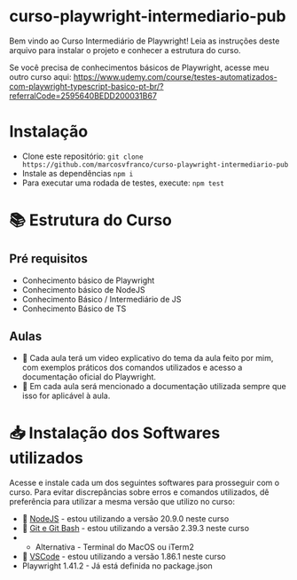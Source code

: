 # curso-playwright-intermediario-pub

Bem vindo ao Curso Intermediário de Playwright! Leia as instruções deste arquivo para instalar o projeto e conhecer a estrutura do curso.

Se você precisa de conhecimentos básicos de Playwright, acesse meu outro curso aqui:
https://www.udemy.com/course/testes-automatizados-com-playwright-typescript-basico-pt-br/?referralCode=2595640BEDD200031B67

# Instalação

-   Clone este repositório:
    `git clone https://github.com/marcosvfranco/curso-playwright-intermediario-pub`
-   Instale as dependências
    `npm i`
-   Para executar uma rodada de testes, execute:
    `npm test`

# 📚 Estrutura do Curso

## Pré requisitos

-   Conhecimento básico de Playwright
-   Conhecimento básico de NodeJS
-   Conhecimento Básico / Intermediário de JS
-   Conhecimento Básico de TS

## Aulas

-   🎥 Cada aula terá um video explicativo do tema da aula feito por mim, com exemplos práticos dos comandos utilizados e acesso a documentação oficial do Playwright.
-   📖 Em cada aula será mencionado a documentação utilizada sempre que isso for aplicável à aula.

# 📥 Instalação dos Softwares utilizados

Acesse e instale cada um dos seguintes softwares para prosseguir com o curso.
Para evitar discrepâncias sobre erros e comandos utilizados, dê preferência para utilizar a mesma versão que utilizo no curso:

-   🔗 [NodeJS](https://nodejs.org/en/download) - estou utilizando a versão 20.9.0 neste curso
-   🔗 [Git e Git Bash](https://git-scm.com/downloads) - estou utilizando a versão 2.39.3 neste curso
-   -   Alternativa - Terminal do MacOS ou iTerm2
-   🔗 [VSCode](https://code.visualstudio.com/) - estou utilizando a versão 1.86.1 neste curso
-   Playwright 1.41.2 - Já está definida no package.json
